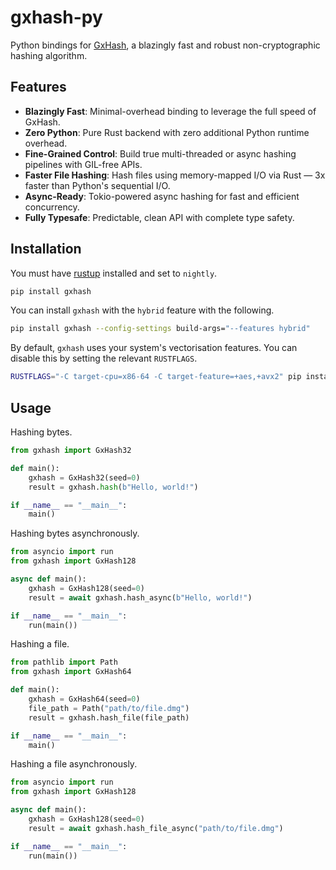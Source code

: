 # gxhash-py

Python bindings for [GxHash](https://github.com/ogxd/gxhash), a blazingly fast and robust non-cryptographic hashing algorithm.

## Features

- **Blazingly Fast**: Minimal-overhead binding to leverage the full speed of GxHash.
- **Zero Python**: Pure Rust backend with zero additional Python runtime overhead.
- **Fine-Grained Control**: Build true multi-threaded or async hashing pipelines with GIL-free APIs.
- **Faster File Hashing**: Hash files using memory-mapped I/O via Rust — 3x faster than Python's sequential I/O.
- **Async-Ready**: Tokio-powered async hashing for fast and efficient concurrency.
- **Fully Typesafe**: Predictable, clean API with complete type safety.

## Installation

You must have [rustup](https://rustup.rs/) installed and set to `nightly`.

```bash
pip install gxhash
```

You can install `gxhash` with the `hybrid` feature with the following.

```bash
pip install gxhash --config-settings build-args="--features hybrid"
```

By default, `gxhash` uses your system's vectorisation features. You can disable this by setting the relevant `RUSTFLAGS`.

```bash
RUSTFLAGS="-C target-cpu=x86-64 -C target-feature=+aes,+avx2" pip install gxhash
```

## Usage

Hashing bytes.

```python
from gxhash import GxHash32

def main():
    gxhash = GxHash32(seed=0)
    result = gxhash.hash(b"Hello, world!")

if __name__ == "__main__":
    main()
```

Hashing bytes asynchronously.

```python
from asyncio import run
from gxhash import GxHash128

async def main():
    gxhash = GxHash128(seed=0)
    result = await gxhash.hash_async(b"Hello, world!")

if __name__ == "__main__":
    run(main())
```

Hashing a file.

```python
from pathlib import Path
from gxhash import GxHash64

def main():
    gxhash = GxHash64(seed=0)
    file_path = Path("path/to/file.dmg")
    result = gxhash.hash_file(file_path)

if __name__ == "__main__":
    main()
```

Hashing a file asynchronously.

```python
from asyncio import run
from gxhash import GxHash128

async def main():
    gxhash = GxHash128(seed=0)
    result = await gxhash.hash_file_async("path/to/file.dmg")

if __name__ == "__main__":
    run(main())
```
